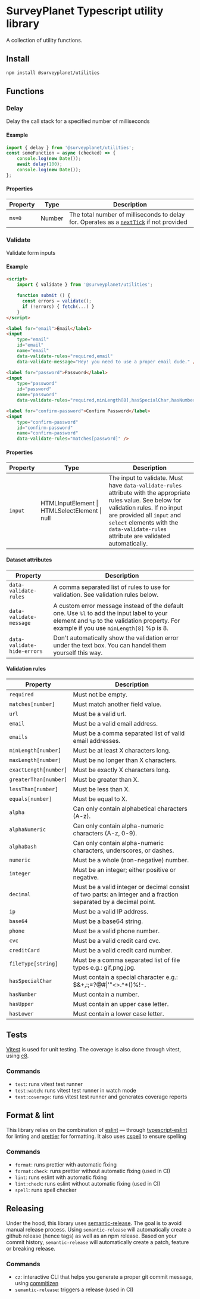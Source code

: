 # SurveyPlanet Typescript utility library

A collection of utility functions.

## Install

```bash
npm install @surveyplanet/utilities
```

## Functions

### Delay

Delay the call stack for a specified number of milliseconds

#### Example

```ts
import { delay } from '@surveyplanet/utilities';
const someFunction = async (checked) => {
	console.log(new Date());
	await delay(100);
	console.log(new Date());
};
```

#### Properties

| Property | Type   | Description                                                                                                                                                                   |
| -------- | ------ | ----------------------------------------------------------------------------------------------------------------------------------------------------------------------------- |
| `ms=0`   | Number | The total number of milliseconds to delay for. Operates as a [`nextTick`](https://nodejs.org/en/docs/guides/event-loop-timers-and-nexttick/#process-nexttick) if not provided |

### Validate

Validate form inputs

#### Example

```html
<script>
	import { validate } from '@surveyplanet/utilities';

	function submit () {
	  const errors = validate();
	  if (!errors) { fetch(...) }
	}
</script>

<label for="email">Email</label>
<input
	type="email"
	id="email"
	name="email"
	data-validate-rules="required,email"
	data-validate-message="Hey! you need to use a proper email dude." />

<label for="password">Password</label>
<input
	type="password"
	id="password"
	name="password"
	data-validate-rules="required,minLength[8],hasSpecialChar,hasNumber,hasUpper,hasLower" />

<label for="confirm-password">Confirm Password</label>
<input
	type="confirm-password"
	id="confirm-password"
	name="confirm-password"
	data-validate-rules="matches[password]" />
```

#### Properties

| Property | Type                                          | Description                                                                                                                                                                                                                                                         |
| -------- | --------------------------------------------- | ------------------------------------------------------------------------------------------------------------------------------------------------------------------------------------------------------------------------------------------------------------------- |
| `input`  | HTMLInputElement \| HTMLSelectElement \| null | The input to validate. Must have `data-validate-rules` attribute with the appropriate rules value. See below for validation rules. If no input are provided all `input` and `select` elements with the `data-validate-rules` attribute are validated automatically. |

#### Dataset attributes

| Property                    | Description                                                                                                                                                                            |
| --------------------------- | -------------------------------------------------------------------------------------------------------------------------------------------------------------------------------------- |
| `data-validate-rules`       | A comma separated list of rules to use for validation. See validation rules below.                                                                                                     |
| `data-validate-message`     | A custom error message instead of the default one. Use `%l` to add the input label to your element and `%p` to the validation property. For example if you use `minLength[8]` %p is 8. |
| `data-validate-hide-errors` | Don't automatically show the validation error under the text box. You can handel them yourself this way.                                                                               |

#### Validation rules

| Property              | Description                                                                                                      |
| --------------------- | ---------------------------------------------------------------------------------------------------------------- |
| `required`            | Must not be empty.                                                                                               |
| `matches[number]`     | Must match another field value.                                                                                  |
| `url`                 | Must be a valid url.                                                                                             |
| `email`               | Must be a valid email address.                                                                                   |
| `emails`              | Must be a comma separated list of valid email addresses.                                                         |
| `minLength[number]`   | Must be at least X characters long.                                                                              |
| `maxLength[number]`   | Must be no longer than X characters.                                                                             |
| `exactLength[number]` | Must be exactly X characters long.                                                                               |
| `greaterThan[number]` | Must be greater than X.                                                                                          |
| `lessThan[number]`    | Must be less than X.                                                                                             |
| `equals[number]`      | Must be equal to X.                                                                                              |
| `alpha`               | Can only contain alphabetical characters (A-z).                                                                  |
| `alphaNumeric`        | Can only contain alpha-numeric characters (A-z, 0-9).                                                            |
| `alphaDash`           | Can only contain alpha-numeric characters, underscores, or dashes.                                               |
| `numeric`             | Must be a whole (non-negative) number.                                                                           |
| `integer`             | Must be an integer; either positive or negative.                                                                 |
| `decimal`             | Must be a valid integer or decimal consist of two parts: an integer and a fraction separated by a decimal point. |
| `ip`                  | Must be a valid IP address.                                                                                      |
| `base64`              | Must be a base64 string.                                                                                         |
| `phone`               | Must be a valid phone number.                                                                                    |
| `cvc`                 | Must be a valid credit card cvc.                                                                                 |
| `creditCard`          | Must be a valid credit card number.                                                                              |
| `fileType[string]`    | Must be a comma separated list of file types e.g.: gif,png,jpg.                                                  |
| `hasSpecialChar`      | Must contain a special character e.g.: $&+,:;=?@#\|'"<>.^\*()%!-.                                                |
| `hasNumber`           | Must contain a number.                                                                                           |
| `hasUpper`            | Must contain an upper case letter.                                                                               |
| `hasLower`            | Must contain a lower case letter.                                                                                |

## Tests

[Vitest](https://vitest.dev/) is used for unit testing. The coverage is also done through vitest, using [c8](https://github.com/bcoe/c8).

### Commands

-   `test`: runs vitest test runner
-   `test:watch`: runs vitest test runner in watch mode
-   `test:coverage`: runs vitest test runner and generates coverage reports

## Format & lint

This library relies on the combination of [eslint](https://github.com/eslint/eslint) — through [typescript-eslint](https://github.com/typescript-eslint/typescript-eslint) for linting and [prettier](https://github.com/prettier/prettier) for formatting.
It also uses [cspell](https://github.com/streetsidesoftware/cspell) to ensure spelling

### Commands

-   `format`: runs prettier with automatic fixing
-   `format:check`: runs prettier without automatic fixing (used in CI)
-   `lint`: runs eslint with automatic fixing
-   `lint:check`: runs eslint without automatic fixing (used in CI)
-   `spell`: runs spell checker

## Releasing

Under the hood, this library uses [semantic-release](https://github.com/semantic-release/semantic-release).
The goal is to avoid manual release process. Using `semantic-release` will automatically create a github release (hence tags) as well as an npm release. Based on your commit history, `semantic-release` will automatically create a patch, feature or breaking release.

### Commands

-   `cz`: interactive CLI that helps you generate a proper git commit message, using [commitizen](https://github.com/commitizen/cz-cli)
-   `semantic-release`: triggers a release (used in CI)
